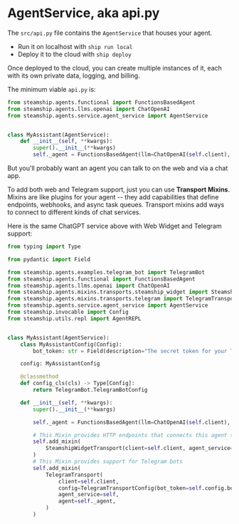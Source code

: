 # AgentService, aka api.py

The `src/api.py` file contains the `AgentService` that houses your agent.

* Run it on localhost with `ship run local`
* Deploy it to the cloud with `ship deploy`

Once deployed to the cloud, you can create multiple instances of it, each with its own private data, logging, and billing.

The minimum viable `api.py` is:

```python
from steamship.agents.functional import FunctionsBasedAgent
from steamship.agents.llms.openai import ChatOpenAI
from steamship.agents.service.agent_service import AgentService


class MyAssistant(AgentService):
    def __init__(self, **kwargs):
        super().__init__(**kwargs)
        self._agent = FunctionsBasedAgent(llm=ChatOpenAI(self.client), tools=[])
```

But you'll probably want an agent you can talk to on the web and via a chat app.

To add both web and Telegram support, just you can use **Transport Mixins**. 
Mixins are like plugins for your agent -- they add capabilities that define endpoints, webhooks, and async task queues.
Transport mixins add ways to connect to different kinds of chat services.

Here is the same ChatGPT service above with Web Widget and Telegram support:

```python
from typing import Type

from pydantic import Field

from steamship.agents.examples.telegram_bot import TelegramBot
from steamship.agents.functional import FunctionsBasedAgent
from steamship.agents.llms.openai import ChatOpenAI
from steamship.agents.mixins.transports.steamship_widget import SteamshipWidgetTransport
from steamship.agents.mixins.transports.telegram import TelegramTransport, TelegramTransportConfig
from steamship.agents.service.agent_service import AgentService
from steamship.invocable import Config
from steamship.utils.repl import AgentREPL


class MyAssistant(AgentService):
    class MyAssistantConfig(Config):
        bot_token: str = Field(description="The secret token for your Telegram bot")

    config: MyAssistantConfig

    @classmethod
    def config_cls(cls) -> Type[Config]:
        return TelegramBot.TelegramBotConfig

    def __init__(self, **kwargs):
        super().__init__(**kwargs)

        self._agent = FunctionsBasedAgent(llm=ChatOpenAI(self.client), tools=[])

        # This Mixin provides HTTP endpoints that connects this agent to a web client
        self.add_mixin(
            SteamshipWidgetTransport(client=self.client, agent_service=self, agent=self._agent)
        )
        # This Mixin provides support for Telegram bots
        self.add_mixin(
            TelegramTransport(
                client=self.client,
                config=TelegramTransportConfig(bot_token=self.config.bot_token),
                agent_service=self,
                agent=self._agent,
            )
        )
```


